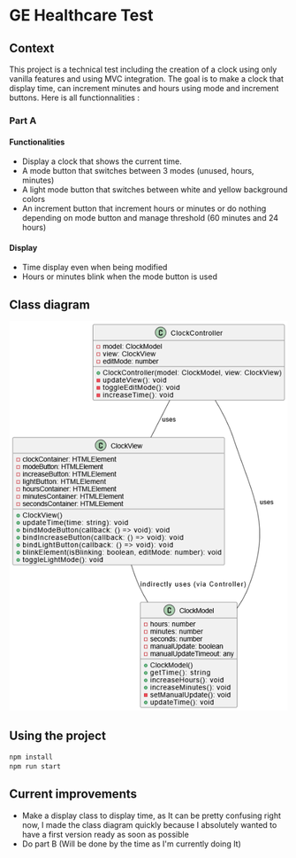 # GE  Healthcare Test

## Context

This project is a technical test including the creation of a clock using only vanilla features and using MVC integration. The goal is to make a clock that display time, can increment minutes and hours using mode and increment buttons. Here is all functionnalities :

### Part A

#### Functionalities

- Display a clock that shows the current time.
- A mode button that switches between 3 modes (unused, hours, minutes)
- A light mode button that switches between white and yellow background colors
- An increment button that increment hours or minutes or do nothing depending on mode button and manage threshold (60 minutes and 24 hours)

#### Display

- Time display even when being modified
- Hours or minutes blink when the mode button is used

## Class diagram

![Alt text](diagram.png)

## Using the project

```javascript
npm install
npm run start
```

## Current improvements

- Make a display class to display time, as It can be pretty confusing right now, I made the class diagram quickly because I absolutely wanted to have a first version ready as soon as possible
- Do part B (Will be done by the time as I'm currently doing It)